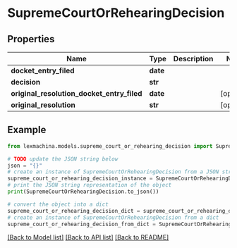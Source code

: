 # SupremeCourtOrRehearingDecision


## Properties

Name | Type | Description | Notes
------------ | ------------- | ------------- | -------------
**docket_entry_filed** | **date** |  | 
**decision** | **str** |  | 
**original_resolution_docket_entry_filed** | **date** |  | [optional] 
**original_resolution** | **str** |  | [optional] 

## Example

```python
from lexmachina.models.supreme_court_or_rehearing_decision import SupremeCourtOrRehearingDecision

# TODO update the JSON string below
json = "{}"
# create an instance of SupremeCourtOrRehearingDecision from a JSON string
supreme_court_or_rehearing_decision_instance = SupremeCourtOrRehearingDecision.from_json(json)
# print the JSON string representation of the object
print(SupremeCourtOrRehearingDecision.to_json())

# convert the object into a dict
supreme_court_or_rehearing_decision_dict = supreme_court_or_rehearing_decision_instance.to_dict()
# create an instance of SupremeCourtOrRehearingDecision from a dict
supreme_court_or_rehearing_decision_from_dict = SupremeCourtOrRehearingDecision.from_dict(supreme_court_or_rehearing_decision_dict)
```
[[Back to Model list]](../README.md#documentation-for-models) [[Back to API list]](../README.md#documentation-for-api-endpoints) [[Back to README]](../README.md)


